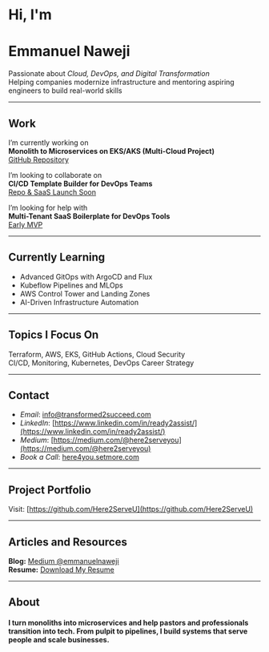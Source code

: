 # Hi, I'm  
# Emmanuel Naweji

Passionate about *Cloud, DevOps, and Digital Transformation*  
Helping companies modernize infrastructure and mentoring aspiring engineers to build real-world skills

---

## Work

I’m currently working on  
**Monolith to Microservices on EKS/AKS (Multi-Cloud Project)**  
[GitHub Repository](https://github.com/Here2ServeU/monolith-to-microservices-on-eks)

I’m looking to collaborate on  
**CI/CD Template Builder for DevOps Teams**  
[Repo & SaaS Launch Soon](https://github.com/Here2ServeU/ci-cd-template-builder)

I’m looking for help with  
**Multi-Tenant SaaS Boilerplate for DevOps Tools**  
[Early MVP](https://github.com/Here2ServeU/multi-tenant-saas)

---

## Currently Learning

- Advanced GitOps with ArgoCD and Flux
- Kubeflow Pipelines and MLOps
- AWS Control Tower and Landing Zones
- AI-Driven Infrastructure Automation

---

## Topics I Focus On

Terraform, AWS, EKS, GitHub Actions, Cloud Security  
CI/CD, Monitoring, Kubernetes, DevOps Career Strategy

---

## Contact

- *Email*: [info@transformed2succeed.com](mailto:info@transformed2succeed.com)  
- *LinkedIn*: [https://www.linkedin.com/in/ready2assist/](https://www.linkedin.com/in/ready2assist/)  
- *Medium*: [https://medium.com/@here2serveyou](https://medium.com/@here2serveyou)
- *Book a Call*: [here4you.setmore.com](https://here4you.setmore.com)

---

## Project Portfolio

Visit: [https://github.com/Here2ServeU](https://github.com/Here2ServeU)

---

## Articles and Resources

**Blog:** [Medium @emmanuelnaweji](https://medium.com/@emmanuelnaweji)  
**Resume:** [Download My Resume](https://github.com/Here2ServeU/Here2ServeU/raw/main/emmanuel-naweji-resume.pdf)

---

## About

#### I turn monoliths into microservices and help pastors and professionals transition into tech. From pulpit to pipelines, I build systems that serve people and scale businesses.
